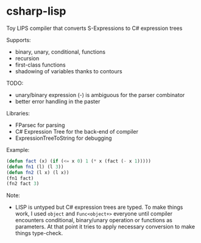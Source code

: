 # csharp-lisp

Toy LIPS compiler that converts S-Expressions to C# expression trees

Supports:
- binary, unary, conditional, functions
- recursion
- first-class functions
- shadowing of variables thanks to contours

TODO:
- unary/binary expression (-) is ambiguous for the parser combinator 
- better error handling in the paster

Libraries:
- FParsec for parsing
- C# Expression Tree for the back-end of compiler
- ExpressionTreeToString for debugging 

Example:

```lisp
(defun fact (x) (if (<= x 0) 1 (* x (fact (- x 1)))))
(defun fn1 (l) (l 3))
(defun fn2 (l x) (l x))
(fn1 fact)
(fn2 fact 3)
```

Note:
- LISP is untyped but C# expression trees are typed. To make things work, I used `object` and `Func<object+>` everyone until compiler encounters conditional, binary/unary operation or functions as parameters. At that point it tries to apply necessary conversion to make things type-check.
